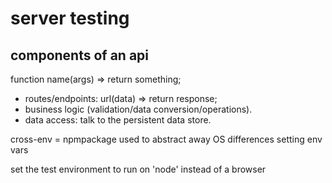 # server testing

## components of an api

function name(args) => return something;

- routes/endpoints: url(data) => return response;
- business logic (validation/data conversion/operations).
- data access: talk to the persistent data store.


cross-env = npmpackage used to abstract away OS differences setting env vars

set the test environment to run on 'node' instead of a browser
